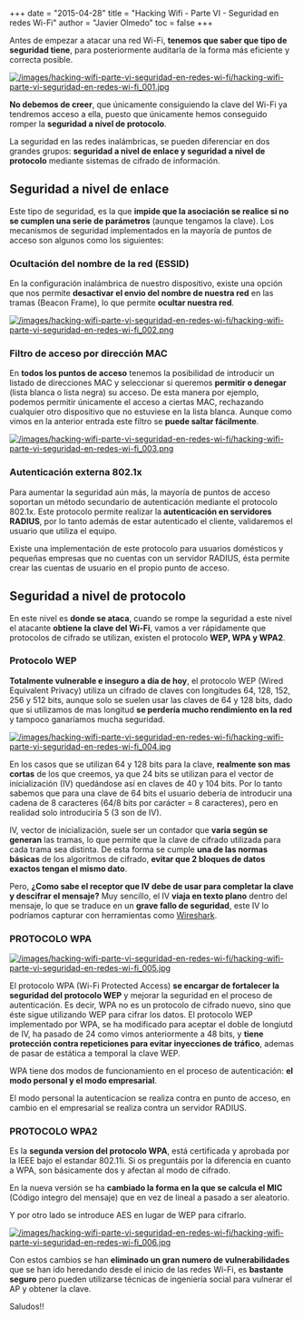 +++
date = "2015-04-28"
title = "Hacking Wifi - Parte VI - Seguridad en redes Wi-Fi"
author = "Javier Olmedo"
toc = false
+++

Antes de empezar a atacar una red Wi-Fi, **tenemos que saber que tipo de seguridad tiene**, para posteriormente auditarla de la forma más eficiente y correcta posible.

[![/images/hacking-wifi-parte-vi-seguridad-en-redes-wi-fi/hacking-wifi-parte-vi-seguridad-en-redes-wi-fi_001.jpg](/images/hacking-wifi-parte-vi-seguridad-en-redes-wi-fi/hacking-wifi-parte-vi-seguridad-en-redes-wi-fi_001.jpg)](/images/hacking-wifi-parte-vi-seguridad-en-redes-wi-fi/hacking-wifi-parte-vi-seguridad-en-redes-wi-fi_001.jpg)

**No debemos de creer**, que únicamente consiguiendo la clave del Wi-Fi ya tendremos acceso a ella, puesto que únicamente hemos conseguido romper la **seguridad a nivel de protocolo**.

La seguridad en las redes inalámbricas, se pueden diferenciar en dos grandes grupos: **seguridad a nivel de enlace y seguridad a nivel de protocolo** mediante sistemas de cifrado de información.

## Seguridad a nivel de enlace

Este tipo de seguridad, es la que **impide que la asociación se realice si no se cumplen una serie de parámetros** (aunque tengamos la clave). Los mecanismos de seguridad implementados en la mayoría de puntos de acceso son algunos como los siguientes:

### Ocultación del nombre de la red (ESSID)

En la configuración inalámbrica de nuestro dispositivo, existe una opción que nos permite **desactivar el envio del nombre de nuestra red** en las tramas (Beacon Frame), lo que permite **ocultar nuestra red**.

[![/images/hacking-wifi-parte-vi-seguridad-en-redes-wi-fi/hacking-wifi-parte-vi-seguridad-en-redes-wi-fi_002.png](/images/hacking-wifi-parte-vi-seguridad-en-redes-wi-fi/hacking-wifi-parte-vi-seguridad-en-redes-wi-fi_002.png)](/images/hacking-wifi-parte-vi-seguridad-en-redes-wi-fi/hacking-wifi-parte-vi-seguridad-en-redes-wi-fi_002.png)

### Filtro de acceso por dirección MAC

En **todos los puntos de acceso** tenemos la posibilidad de introducir un listado de direcciones MAC y seleccionar si queremos **permitir o denegar** (lista blanca o lista negra) su acceso. De esta manera por ejemplo, podemos permitir únicamente el acceso a ciertas MAC, rechazando cualquier otro dispositivo que no estuviese en la lista blanca. Aunque como vimos en la anterior entrada este filtro se **puede saltar fácilmente**.

[![/images/hacking-wifi-parte-vi-seguridad-en-redes-wi-fi/hacking-wifi-parte-vi-seguridad-en-redes-wi-fi_003.png](/images/hacking-wifi-parte-vi-seguridad-en-redes-wi-fi/hacking-wifi-parte-vi-seguridad-en-redes-wi-fi_003.png)](/images/hacking-wifi-parte-vi-seguridad-en-redes-wi-fi/hacking-wifi-parte-vi-seguridad-en-redes-wi-fi_003.png)

### Autenticación externa 802.1x

Para aumentar la seguridad aún más, la mayoría de puntos de acceso soportan un método secundario de autenticación mediante el protocolo 802.1x. Este protocolo permite realizar la **autenticación en servidores RADIUS**, por lo tanto además de estar autenticado el cliente, validaremos el usuario que utiliza el equipo.

Existe una implementación de este protocolo para usuarios domésticos y pequeñas empresas que no cuentas con un servidor RADIUS, ésta permite crear las cuentas de usuario en el propio punto de acceso.

## Seguridad a nivel de protocolo

En este nivel es **donde se ataca**, cuando se rompe la seguridad a este nivel el atacante **obtiene la clave del Wi-Fi**, vamos a ver rápidamente que protocolos de cifrado se utilizan, existen el protocolo **WEP, WPA y WPA2**.

### Protocolo WEP

**Totalmente vulnerable e inseguro a día de hoy**, el protocolo WEP (Wired Equivalent Privacy) utiliza un cifrado de claves con longitudes 64, 128, 152, 256 y 512 bits, aunque solo se suelen usar las claves de 64 y 128 bits, dado que si utilizamos de mas longitud **se perdería mucho rendimiento en la red** y tampoco ganaríamos mucha seguridad.

[![/images/hacking-wifi-parte-vi-seguridad-en-redes-wi-fi/hacking-wifi-parte-vi-seguridad-en-redes-wi-fi_004.jpg](/images/hacking-wifi-parte-vi-seguridad-en-redes-wi-fi/hacking-wifi-parte-vi-seguridad-en-redes-wi-fi_004.jpg)](/images/hacking-wifi-parte-vi-seguridad-en-redes-wi-fi/hacking-wifi-parte-vi-seguridad-en-redes-wi-fi_004.jpg)

En los casos que se utilizan 64 y 128 bits para la clave, **realmente son mas cortas** de los que creemos, ya que 24 bits se utilizan para el vector de inicialización (IV) quedándose así en claves de 40 y 104 bits. Por lo tanto sabemos que para una clave de 64 bits el usuario debería de introducir una cadena de 8 caracteres (64/8 bits por carácter = 8 caracteres), pero en realidad solo introduciría 5 (3 son de IV).

IV, vector de inicialización, suele ser un contador que **varia según se generan** las tramas, lo que permite que la clave de cifrado utilizada para cada trama sea distinta. De esta forma se cumple **una de las normas básicas** de los algoritmos de cifrado, **evitar que 2 bloques de datos exactos tengan el mismo dato**.

Pero, **¿Como sabe el receptor que IV debe de usar para completar la clave y descifrar el mensaje?** Muy sencillo, el IV **viaja en texto plano** dentro del mensaje, lo que se traduce en un **grave fallo de seguridad**, este IV lo podríamos capturar con herramientas como [Wireshark](https://www.wireshark.org/).

### PROTOCOLO WPA

[![/images/hacking-wifi-parte-vi-seguridad-en-redes-wi-fi/hacking-wifi-parte-vi-seguridad-en-redes-wi-fi_005.jpg](/images/hacking-wifi-parte-vi-seguridad-en-redes-wi-fi/hacking-wifi-parte-vi-seguridad-en-redes-wi-fi_005.jpg)](/images/hacking-wifi-parte-vi-seguridad-en-redes-wi-fi/hacking-wifi-parte-vi-seguridad-en-redes-wi-fi_005.jpg)

El protocolo WPA (Wi-Fi Protected Access) **se encargar de fortalecer la seguridad del protocolo WEP** y mejorar la seguridad en el proceso de autenticación. Es decir, WPA no es un protocolo de cifrado nuevo, sino que éste sigue utilizando WEP para cifrar los datos. El protocolo WEP implementado por WPA, se ha modificado para aceptar el doble de longiutd de IV, ha pasado de 24 como vimos anteriormente a 48 bits, y **tiene protección contra repeticiones para evitar inyecciones de tráfico**, ademas de pasar de estática a temporal la clave WEP.

WPA tiene dos modos de funcionamiento en el proceso de autenticación: **el modo personal y el modo empresarial**.

El modo personal la autenticacion se realiza contra en punto de acceso, en cambio en el empresarial se realiza contra un servidor RADIUS.

### PROTOCOLO WPA2

Es la **segunda version del protocolo WPA**, está certificada y aprobada por la IEEE bajo el estandar 802.11i. Si os preguntáis por la diferencia en cuanto a WPA, son básicamente dos y afectan al modo de cifrado.

En la nueva versión se ha **cambiado la forma en la que se calcula el MIC** (Código integro del mensaje) que en vez de lineal a pasado a ser aleatorio.

Y por otro lado se introduce AES en lugar de WEP para cifrarlo.

[![/images/hacking-wifi-parte-vi-seguridad-en-redes-wi-fi/hacking-wifi-parte-vi-seguridad-en-redes-wi-fi_006.jpg](/images/hacking-wifi-parte-vi-seguridad-en-redes-wi-fi/hacking-wifi-parte-vi-seguridad-en-redes-wi-fi_006.jpg)](/images/hacking-wifi-parte-vi-seguridad-en-redes-wi-fi/hacking-wifi-parte-vi-seguridad-en-redes-wi-fi_006.jpg)

Con estos cambios se han **eliminado un gran numero de vulnerabilidades** que se han ido heredando desde el inicio de las redes Wi-Fi, es **bastante seguro** pero pueden utilizarse técnicas de ingeniería social para vulnerar el AP y obtener la clave.

Saludos!!